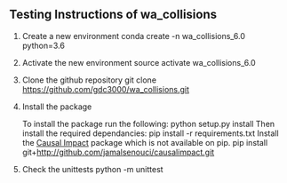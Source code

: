 ## Testing Instructions of wa_collisions

1. Create a new environment 
    conda create -n wa_collisions_6.0 python=3.6

2. Activate the new environment 
    source activate wa_collisions_6.0

3. Clone the github repository 
    git clone https://github.com/gdc3000/wa_collisions.git

4. Install the package 

    To install the package run the following:
        python setup.py install
    Then install the required dependancies:
        pip install -r requirements.txt
    Install the [Causal Impact](https://github.com/jamalsenouci/causalimpact) package which is not available on pip. 
        pip install git+http://github.com/jamalsenouci/causalimpact.git

5. Check the unittests 
    python -m unittest
